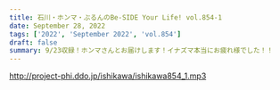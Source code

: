 ```yaml
---
title: 石川・ホンマ・ぶるんのBe-SIDE Your Life! vol.854-1
date: September 28, 2022
tags: ['2022', 'September 2022', 'vol.854']
draft: false
summary: 9/23収録！ホンマさんとお届けします！イナズマ本当にお疲れ様でした！！
---
```


http://project-phi.ddo.jp/ishikawa/ishikawa854_1.mp3
